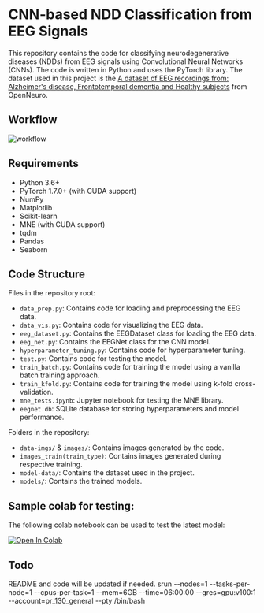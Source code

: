 # CNN-based NDD Classification from EEG Signals

This repository contains the code for classifying neurodegenerative diseases (NDDs) from EEG signals using Convolutional Neural Networks (CNNs). The code is written in Python and uses the PyTorch library. The dataset used in this project is the [A dataset of EEG recordings from: Alzheimer's disease, Frontotemporal dementia and Healthy subjects](https://openneuro.org/datasets/ds004504/versions/1.0.7) from OpenNeuro.

## Workflow
![workflow](https://github.com/Leofierus/eeg-alzheimers-detection/assets/51908556/0125401f-e499-4d79-8d14-b1095d8d5176)

## Requirements
- Python 3.6+
- PyTorch 1.7.0+ (with CUDA support)
- NumPy
- Matplotlib
- Scikit-learn
- MNE (with CUDA support)
- tqdm
- Pandas
- Seaborn

## Code Structure
Files in the repository root:
- `data_prep.py`: Contains code for loading and preprocessing the EEG data.
- `data_vis.py`: Contains code for visualizing the EEG data.
- `eeg_dataset.py`: Contains the EEGDataset class for loading the EEG data.
- `eeg_net.py`: Contains the EEGNet class for the CNN model.
- `hyperparameter_tuning.py`: Contains code for hyperparameter tuning.
- `test.py`: Contains code for testing the model.
- `train_batch.py`: Contains code for training the model using a vanilla batch training approach.
- `train_kfold.py`: Contains code for training the model using k-fold cross-validation.
- `mne_tests.ipynb`: Jupyter notebook for testing the MNE library.
- `eegnet.db`: SQLite database for storing hyperparameters and model performance.

Folders in the repository:
- `data-imgs/` & `images/`: Contains images generated by the code.
- `images_train(train_type)`: Contains images generated during respective training.
- `model-data/`: Contains the dataset used in the project.
- `models/`: Contains the trained models.

## Sample colab for testing:
The following colab notebook can be used to test the latest model: 

[![Open In Colab](https://colab.research.google.com/assets/colab-badge.svg)](https://colab.research.google.com/drive/15RNs-woLNx1eir-kVnEldIABBs1xnxHU?usp=sharing)

## Todo
README and code will be updated if needed.
srun --nodes=1 --tasks-per-node=1 --cpus-per-task=1 --mem=6GB --time=06:00:00 --gres=gpu:v100:1 --account=pr_130_general --pty /bin/bash